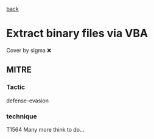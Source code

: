 [back](../index.md)
# Extract binary files via VBA
Cover by sigma :x: 
## MITRE
### Tactic
defense-evasion
### technique
T1564
Many more think to do...